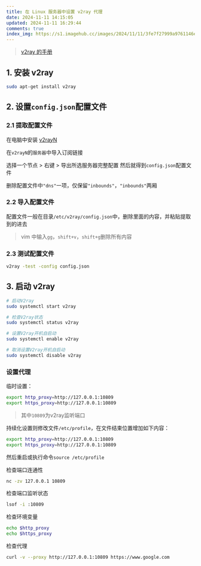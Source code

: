 ```yaml
---
title: 在 Linux 服务器中设置 v2ray 代理
date: 2024-11-11 14:15:05
updated: 2024-11-11 16:29:44
comments: true
index_img: https://s1.imagehub.cc/images/2024/11/11/3fe7f27999a9761146e8719ad5639b5e.png
---
```


> [v2ray 的手册 ](https://www.atzlinux.com/doc/v/v2ray/)

## 1. 安装 v2ray
```sh
sudo apt-get install v2ray
```

## 2. 设置`config.json`配置文件

### 2.1 提取配置文件

在电脑中安装 [v2rayN](https://github.com/2dust/v2rayN)

在`v2rayN`的`服务器`中导入订阅链接

选择一个节点 > 右键 > 导出所选服务器完整配置 然后就得到`config.json`配置文件

删除配置文件中`"dns"`一项，仅保留`"inbounds"`，`"inbounds"`两厢

### 2.2 导入配置文件

配置文件一般在目录`/etc/v2ray/config.json`中，删除里面的内容，并粘贴提取到的进去

> vim 中输入`gg`，`shift+v`，`shift+g`删除所有内容

### 2.3 测试配置文件

```sh
v2ray -test -config config.json
```

## 3. 启动 v2ray

```sh
# 启动V2ray
sudo systemctl start v2ray

# 检查V2ray状态
sudo systemctl status v2ray

# 设置V2ray开机自启动
sudo systemctl enable v2ray

# 取消设置V2ray开机自启动
sudo systemctl disable v2ray
```

### 设置代理

临时设置：

```sh
export http_proxy=http://127.0.0.1:10809
export https_proxy=http://127.0.0.1:10809
```

> 其中`10809`为v2ray监听端口

持续化设置则修改文件`/etc/profile`，在文件结束位置增加如下内容：

```sh
export http_proxy=http://127.0.0.1:10809
export https_proxy=http://127.0.0.1:10809
```

然后重启或执行命令`source /etc/profile`

检查端口连通性

```sh
nc -zv 127.0.0.1 10809
```

检查端口监听状态

```sh
lsof -i :10809
```

检查环境变量

```sh
echo $http_proxy
echo $https_proxy
```

检查代理

```sh
curl -v --proxy http://127.0.0.1:10809 https://www.google.com
```